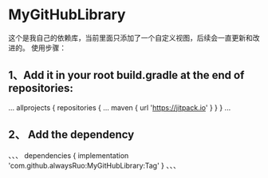 # MyGitHubLibrary
这个是我自己的依赖库，当前里面只添加了一个自定义视图，后续会一直更新和改进的。
使用步骤：
## 1、Add it in your root build.gradle at the end of repositories:
...
allprojects {
		repositories {
			...
			maven { url 'https://jitpack.io' }
		}
	}
 ...
  ## 2、 Add the dependency
  、、、
  dependencies {
	        implementation 'com.github.alwaysRuo:MyGitHubLibrary:Tag'
	}
  、、、
